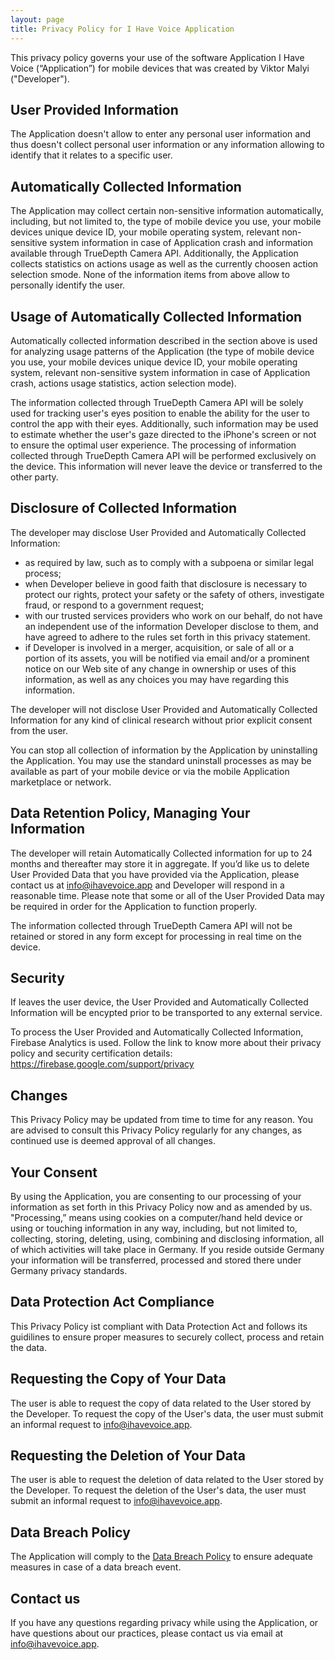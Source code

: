 ```yaml
---
layout: page
title: Privacy Policy for I Have Voice Application
---
```


This privacy policy governs your use of the software Application I Have Voice (“Application”) for mobile devices that was created by Viktor Malyi ("Developer").

## User Provided Information
The Application doesn't allow to enter any personal user information and thus doesn't collect personal user information or any information allowing to identify that it relates to a specific user.

## Automatically Collected Information
The Application may collect certain non-sensitive information automatically, including, but not limited to, the type of mobile device you use, your mobile devices unique device ID, your mobile operating system, relevant non-sensitive system information in case of Application crash and information available through TrueDepth Camera API. Additionally, the Application collects statistics on actions usage as well as the currently choosen action selection smode. None of the information items from above allow to personally identify the user.

## Usage of Automatically Collected Information
Automatically collected information described in the section above is used for analyzing usage patterns of the Application (the type of mobile device you use, your mobile devices unique device ID, your mobile operating system, relevant non-sensitive system information in case of Application crash, actions usage statistics, action selection mode).

The information collected through TrueDepth Camera API will be solely used for tracking user's eyes position to enable the ability for the user to control the app with their eyes. Additionally, such information may be used to estimate whether the user's gaze directed to the iPhone's screen or not to ensure the optimal user experience. The processing of information collected through TrueDepth Camera API will be performed exclusively on the device. This information will never leave the device or transferred to the other party.

## Disclosure of Collected Information
The developer may disclose User Provided and Automatically Collected Information:
- as required by law, such as to comply with a subpoena or similar legal process;
- when Developer believe in good faith that disclosure is necessary to protect our rights, protect your safety or the safety of others, investigate fraud, or respond to a government request;
- with our trusted services providers who work on our behalf, do not have an independent use of the information Developer disclose to them, and have agreed to adhere to the rules set forth in this privacy statement.
- if Developer is involved in a merger, acquisition, or sale of all or a portion of its assets, you will be notified via email and/or a prominent notice on our Web site of any change in ownership or uses of this information, as well as any choices you may have regarding this information.

The developer will not disclose User Provided and Automatically Collected Information for any kind of clinical research without prior explicit consent from the user.

You can stop all collection of information by the Application by uninstalling the Application. You may use the standard uninstall processes as may be available as part of your mobile device or via the mobile Application marketplace or network.

## Data Retention Policy, Managing Your Information
The developer will retain Automatically Collected information for up to 24 months and thereafter may store it in aggregate. If you’d like us to delete User Provided Data that you have provided via the Application, please contact us at info@ihavevoice.app and Developer will respond in a reasonable time. Please note that some or all of the User Provided Data may be required in order for the Application to function properly.

The information collected through TrueDepth Camera API will not be retained or stored in any form except for processing in real time on the device.

## Security
If leaves the user device, the User Provided and Automatically Collected Information will be encypted prior to be transported to any external service.

To process the User Provided and Automatically Collected Information, Firebase Analytics is used. Follow the link to know more about their privacy policy and security certification details: https://firebase.google.com/support/privacy

## Changes
This Privacy Policy may be updated from time to time for any reason. You are advised to consult this Privacy Policy regularly for any changes, as continued use is deemed approval of all changes.

## Your Consent
By using the Application, you are consenting to our processing of your information as set forth in this Privacy Policy now and as amended by us. "Processing,” means using cookies on a computer/hand held device or using or touching information in any way, including, but not limited to, collecting, storing, deleting, using, combining and disclosing information, all of which activities will take place in Germany. If you reside outside Germany your information will be transferred, processed and stored there under Germany privacy standards.

## Data Protection Act Compliance
This Privacy Policy ist compliant with Data Protection Act and follows its guidilines to ensure proper measures to 
securely collect, process and retain the data.

## Requesting the Copy of Your Data
The user is able to request the copy of data related to the User stored by the Developer. To request the copy of the User's data, the user must submit an informal request to info@ihavevoice.app.

## Requesting the Deletion of Your Data
The user is able to request the deletion of data related to the User stored by the Developer. To request the deletion of the User's data, the user must submit an informal request to info@ihavevoice.app.

## Data Breach Policy
The Application will comply to the [Data Breach Policy](../data-breach-policy) to ensure adequate measures in case of a data breach event.

## Contact us
If you have any questions regarding privacy while using the Application, or have questions about our practices, please contact us via email at info@ihavevoice.app.
